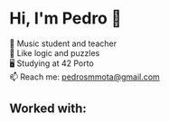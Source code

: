 # Hi, I'm Pedro 👋

🎸 Music student and teacher<br>
🧩 Like logic and puzzles<br>
🖥️ Studying at 42 Porto<br>
📫 Reach me: pedrosmmota@gmail.com

## Worked with: 

[//]: # (taken from: https://devicon.dev/)

<link rel="stylesheet" href="https://cdn.jsdelivr.net/gh/devicons/devicon@v2.15.1/devicon.min.css">
<i class="devicon-c-plain colored"></i>
